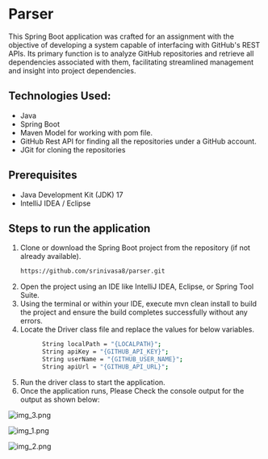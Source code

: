 # Parser

This Spring Boot application was crafted for an assignment with the objective of developing a system capable of interfacing with GitHub's REST APIs. Its primary function is to analyze GitHub repositories and retrieve all dependencies associated with them, facilitating streamlined management and insight into project dependencies.

## Technologies Used:
- 	Java
- 	Spring Boot
-   Maven Model for working with pom file.
- 	GitHub Rest API for finding all the repositories under a GitHub account.
-   JGit for cloning the repositories

## Prerequisites

- Java Development Kit (JDK) 17
-	IntelliJ IDEA / Eclipse

## Steps to run the application
1. Clone or download the Spring Boot project from the repository (if not already available).    
   ```bash
   https://github.com/srinivasa8/parser.git
2.	Open the project using an IDE like IntelliJ IDEA, Eclipse, or Spring Tool Suite.
3. Using the terminal or within your IDE, execute mvn clean install to build the project and ensure the build completes successfully without any errors.
4. Locate the Driver class file and replace the values for below variables.
    ```bash
          String localPath = "{LOCALPATH}";
          String apiKey = "{GITHUB_API_KEY}";
          String userName = "{GITHUB_USER_NAME}";
          String apiUrl = "{GITHUB_API_URL}";
   
5.	Run the driver class to start the application.
6.	Once the application runs, Please Check the console output for the output as shown below:

   ![img_3.png](img_3.png)

   ![img_1.png](img_1.png)

   ![img_2.png](img_2.png)




